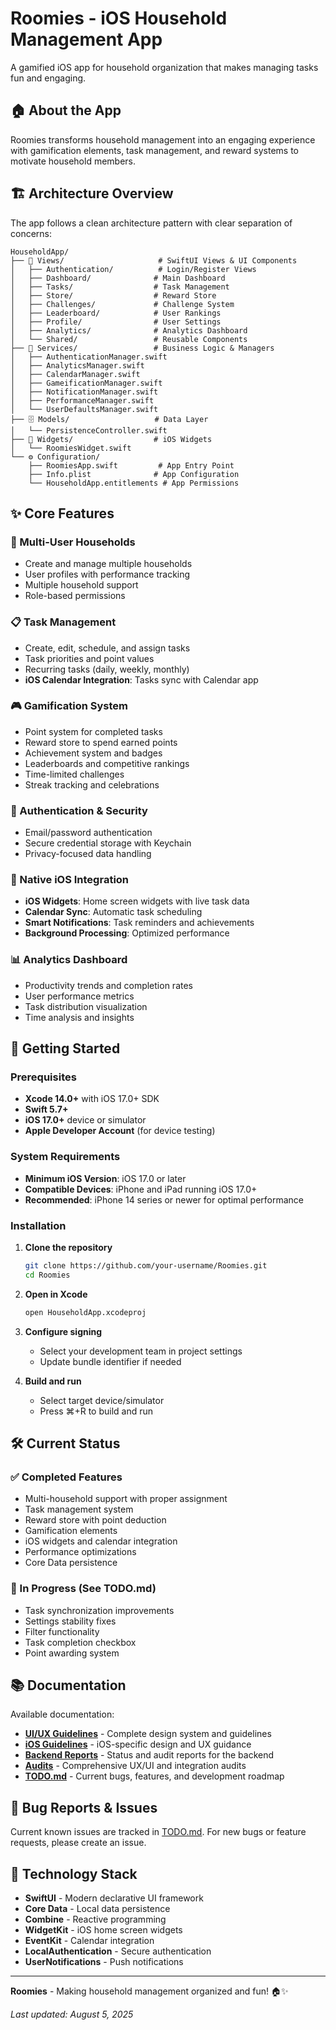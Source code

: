 # Roomies - iOS Household Management App

A gamified iOS app for household organization that makes managing tasks fun and engaging.

## 🏠 About the App

Roomies transforms household management into an engaging experience with gamification elements, task management, and reward systems to motivate household members.

## 🏗️ Architecture Overview

The app follows a clean architecture pattern with clear separation of concerns:

```
HouseholdApp/
├── 📱 Views/                     # SwiftUI Views & UI Components
│   ├── Authentication/          # Login/Register Views
│   ├── Dashboard/              # Main Dashboard
│   ├── Tasks/                  # Task Management
│   ├── Store/                  # Reward Store
│   ├── Challenges/             # Challenge System
│   ├── Leaderboard/            # User Rankings
│   ├── Profile/                # User Settings
│   ├── Analytics/              # Analytics Dashboard
│   └── Shared/                 # Reusable Components
├── 🔧 Services/                 # Business Logic & Managers
│   ├── AuthenticationManager.swift
│   ├── AnalyticsManager.swift
│   ├── CalendarManager.swift
│   ├── GameificationManager.swift
│   ├── NotificationManager.swift
│   ├── PerformanceManager.swift
│   └── UserDefaultsManager.swift
├── 🗄️ Models/                   # Data Layer
│   └── PersistenceController.swift
├── 📱 Widgets/                  # iOS Widgets
│   └── RoomiesWidget.swift
└── ⚙️ Configuration/
    ├── RoomiesApp.swift         # App Entry Point
    ├── Info.plist              # App Configuration
    └── HouseholdApp.entitlements # App Permissions
```

## ✨ Core Features

### 👥 Multi-User Households
- Create and manage multiple households
- User profiles with performance tracking
- Multiple household support
- Role-based permissions

### 📋 Task Management
- Create, edit, schedule, and assign tasks
- Task priorities and point values
- Recurring tasks (daily, weekly, monthly)
- **iOS Calendar Integration**: Tasks sync with Calendar app

### 🎮 Gamification System
- Point system for completed tasks
- Reward store to spend earned points
- Achievement system and badges
- Leaderboards and competitive rankings
- Time-limited challenges
- Streak tracking and celebrations

### 🔐 Authentication & Security
- Email/password authentication
- Secure credential storage with Keychain
- Privacy-focused data handling

### 📱 Native iOS Integration
- **iOS Widgets**: Home screen widgets with live task data
- **Calendar Sync**: Automatic task scheduling
- **Smart Notifications**: Task reminders and achievements
- **Background Processing**: Optimized performance

### 📊 Analytics Dashboard
- Productivity trends and completion rates
- User performance metrics
- Task distribution visualization
- Time analysis and insights

## 🚀 Getting Started

### Prerequisites
- **Xcode 14.0+** with iOS 17.0+ SDK
- **Swift 5.7+**
- **iOS 17.0+** device or simulator
- **Apple Developer Account** (for device testing)

### System Requirements
- **Minimum iOS Version**: iOS 17.0 or later
- **Compatible Devices**: iPhone and iPad running iOS 17.0+
- **Recommended**: iPhone 14 series or newer for optimal performance

### Installation
1. **Clone the repository**
   ```bash
   git clone https://github.com/your-username/Roomies.git
   cd Roomies
   ```

2. **Open in Xcode**
   ```bash
   open HouseholdApp.xcodeproj
   ```

3. **Configure signing**
   - Select your development team in project settings
   - Update bundle identifier if needed

4. **Build and run**
   - Select target device/simulator
   - Press ⌘+R to build and run

## 🛠️ Current Status

### ✅ Completed Features
- Multi-household support with proper assignment
- Task management system
- Reward store with point deduction
- Gamification elements
- iOS widgets and calendar integration
- Performance optimizations
- Core Data persistence

### 🔧 In Progress (See TODO.md)
- Task synchronization improvements
- Settings stability fixes
- Filter functionality
- Task completion checkbox
- Point awarding system

## 📚 Documentation

Available documentation:

- **[UI/UX Guidelines](UI_UX_GUIDELINES.md)** - Complete design system and guidelines
- **[iOS Guidelines](ios-guidelines/README.md)** - iOS-specific design and UX guidance
- **[Backend Reports](backend-reports/)** - Status and audit reports for the backend
- **[Audits](audits/)** - Comprehensive UX/UI and integration audits
- **[TODO.md](TODO.md)** - Current bugs, features, and development roadmap

## 🐛 Bug Reports & Issues

Current known issues are tracked in [TODO.md](TODO.md). For new bugs or feature requests, please create an issue.

## 📱 Technology Stack

- **SwiftUI** - Modern declarative UI framework
- **Core Data** - Local data persistence
- **Combine** - Reactive programming
- **WidgetKit** - iOS home screen widgets
- **EventKit** - Calendar integration
- **LocalAuthentication** - Secure authentication
- **UserNotifications** - Push notifications

---

**Roomies** - Making household management organized and fun! 🏠✨

*Last updated: August 5, 2025*
